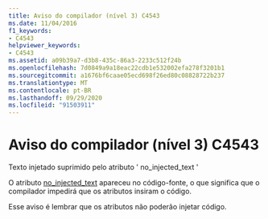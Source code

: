 ```yaml
---
title: Aviso do compilador (nível 3) C4543
ms.date: 11/04/2016
f1_keywords:
- C4543
helpviewer_keywords:
- C4543
ms.assetid: a09b39a7-d3b8-435c-86a3-2233c512f24b
ms.openlocfilehash: 7d0849a9a18eac22cdb1e532002efa278f3201b1
ms.sourcegitcommit: a1676bf6caae05ecd698f26ed80c08828722b237
ms.translationtype: MT
ms.contentlocale: pt-BR
ms.lasthandoff: 09/29/2020
ms.locfileid: "91503911"
---
```

# <a name="compiler-warning-level-3-c4543"></a>Aviso do compilador (nível 3) C4543

Texto injetado suprimido pelo atributo ' no_injected_text '

O atributo [no_injected_text](../../windows/attributes/no-injected-text.md) apareceu no código-fonte, o que significa que o compilador impedirá que os atributos insiram o código.

Esse aviso é lembrar que os atributos não poderão injetar código.
